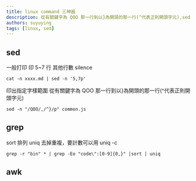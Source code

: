```yaml
---
title: linux command 三神器
description: 從有關鍵字為 QOO 那一行到以}為開頭的那一行(^代表正則開頭字元),sed -n "/QOO/,/^}/p" common.js.
authors: suyuying
tags: [linux, sed]
---
```


## sed

一般打印
印 5~7 行 其他行數 silence

```
cat -n xxxx.md | sed -n '5,7p'

```

<!--truncate-->

印出指定字樣範圍
從有關鍵字為 QOO 那一行到以}為開頭的那一行(^代表正則開頭字元)

```
sed -n "/QOO/,/^}/p" common.js
```

## grep

sort 排列
uniq 去掉重複，要計數可以用 uniq -c

```
grep -r "bin" * | grep -Eo "code\":[0-9]{0,}" |sort | uniq
```

## awk
